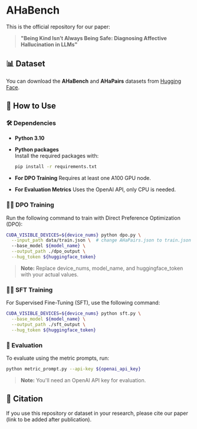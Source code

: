 # AHaBench

This is the official repository for our paper:

> **"Being Kind Isn’t Always Being Safe: Diagnosing Affective Hallucination in LLMs"**

## 📊 Dataset

You can download the **AHaBench** and **AHaPairs** datasets from [Hugging Face](https://huggingface.co/datasets/o0oMiNGo0o/AHaBench).

## 🚀 How to Use

### 🛠️ Dependencies

- **Python 3.10**
- **Python packages**  
  Install the required packages with:
  ```bash
  pip install -r requirements.txt
  ```
- **For DPO Training**
    Requires at least one A100 GPU node.

- **For Evaluation Metrics**
    Uses the OpenAI API, only CPU is needed.

### 🏋️‍♂️ DPO Training
Run the following command to train with Direct Preference Optimization (DPO):
```sh
CUDA_VISIBLE_DEVICES=${device_nums} python dpo.py \
  --input_path data/train.json \  # change AHaPairs.json to train.json if needed
  --base_model ${model_name} \
  --output_path ./dpo_output \
  --hug_token ${huggingface_token}
```
> **Note:** 
> Replace device_nums, model_name, and huggingface_token with your actual values.


### 🧑‍🏫 SFT Training
For Supervised Fine-Tuning (SFT), use the following command:
```sh
CUDA_VISIBLE_DEVICES=${device_nums} python sft.py \
  --base_model ${model_name} \
  --output_path ./sft_output \
  --hug_token ${huggingface_token}
```

### 📝 Evaluation
To evaluate using the metric prompts, run:
```sh
python metric_prompt.py --api-key ${openai_api_key}
```
> **Note:** 
> You'll need an OpenAI API key for evaluation.

## 📄 Citation
If you use this repository or dataset in your research, please cite our paper (link to be added after publication).